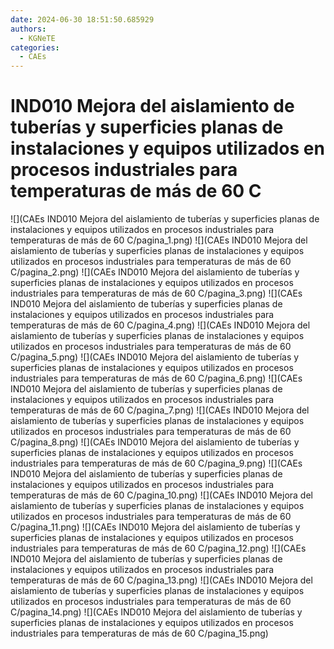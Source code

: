 ```yaml
---
date: 2024-06-30 18:51:50.685929
authors:
  - KGNeTE
categories:
  - CAEs
---
```

# IND010 Mejora del aislamiento de tuberías y superficies planas de instalaciones y equipos utilizados en procesos industriales para temperaturas de más de 60 C
![](CAEs IND010 Mejora del aislamiento de tuberías y superficies planas de instalaciones y equipos utilizados en procesos industriales para temperaturas de más de 60 C/pagina_1.png)
![](CAEs IND010 Mejora del aislamiento de tuberías y superficies planas de instalaciones y equipos utilizados en procesos industriales para temperaturas de más de 60 C/pagina_2.png)
![](CAEs IND010 Mejora del aislamiento de tuberías y superficies planas de instalaciones y equipos utilizados en procesos industriales para temperaturas de más de 60 C/pagina_3.png)
![](CAEs IND010 Mejora del aislamiento de tuberías y superficies planas de instalaciones y equipos utilizados en procesos industriales para temperaturas de más de 60 C/pagina_4.png)
![](CAEs IND010 Mejora del aislamiento de tuberías y superficies planas de instalaciones y equipos utilizados en procesos industriales para temperaturas de más de 60 C/pagina_5.png)
![](CAEs IND010 Mejora del aislamiento de tuberías y superficies planas de instalaciones y equipos utilizados en procesos industriales para temperaturas de más de 60 C/pagina_6.png)
![](CAEs IND010 Mejora del aislamiento de tuberías y superficies planas de instalaciones y equipos utilizados en procesos industriales para temperaturas de más de 60 C/pagina_7.png)
![](CAEs IND010 Mejora del aislamiento de tuberías y superficies planas de instalaciones y equipos utilizados en procesos industriales para temperaturas de más de 60 C/pagina_8.png)
![](CAEs IND010 Mejora del aislamiento de tuberías y superficies planas de instalaciones y equipos utilizados en procesos industriales para temperaturas de más de 60 C/pagina_9.png)
![](CAEs IND010 Mejora del aislamiento de tuberías y superficies planas de instalaciones y equipos utilizados en procesos industriales para temperaturas de más de 60 C/pagina_10.png)
![](CAEs IND010 Mejora del aislamiento de tuberías y superficies planas de instalaciones y equipos utilizados en procesos industriales para temperaturas de más de 60 C/pagina_11.png)
![](CAEs IND010 Mejora del aislamiento de tuberías y superficies planas de instalaciones y equipos utilizados en procesos industriales para temperaturas de más de 60 C/pagina_12.png)
![](CAEs IND010 Mejora del aislamiento de tuberías y superficies planas de instalaciones y equipos utilizados en procesos industriales para temperaturas de más de 60 C/pagina_13.png)
![](CAEs IND010 Mejora del aislamiento de tuberías y superficies planas de instalaciones y equipos utilizados en procesos industriales para temperaturas de más de 60 C/pagina_14.png)
![](CAEs IND010 Mejora del aislamiento de tuberías y superficies planas de instalaciones y equipos utilizados en procesos industriales para temperaturas de más de 60 C/pagina_15.png)

